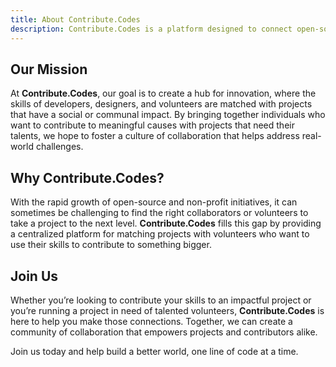 ```yaml
---
title: About Contribute.Codes
description: Contribute.Codes is a platform designed to connect open-source and non-profit projects with passionate contributors and volunteers from around the world. We believe that coding and collaboration have the power to drive positive change, and our mission is to provide a space where projects seeking help can easily connect with people who want to make a difference.
---
```


## Our Mission

At **Contribute.Codes**, our goal is to create a hub for innovation, where the skills of developers, designers, and volunteers are matched with projects that have a social or communal impact. By bringing together individuals who want to contribute to meaningful causes with projects that need their talents, we hope to foster a culture of collaboration that helps address real-world challenges.

## Why Contribute.Codes?

With the rapid growth of open-source and non-profit initiatives, it can sometimes be challenging to find the right collaborators or volunteers to take a project to the next level. **Contribute.Codes** fills this gap by providing a centralized platform for matching projects with volunteers who want to use their skills to contribute to something bigger.

## Join Us

Whether you’re looking to contribute your skills to an impactful project or you’re running a project in need of talented volunteers, **Contribute.Codes** is here to help you make those connections. Together, we can create a community of collaboration that empowers projects and contributors alike.

Join us today and help build a better world, one line of code at a time.
